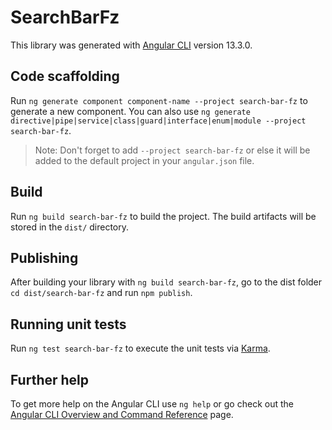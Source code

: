 # SearchBarFz

This library was generated with [Angular CLI](https://github.com/angular/angular-cli) version 13.3.0.

## Code scaffolding

Run `ng generate component component-name --project search-bar-fz` to generate a new component. You can also use `ng generate directive|pipe|service|class|guard|interface|enum|module --project search-bar-fz`.
> Note: Don't forget to add `--project search-bar-fz` or else it will be added to the default project in your `angular.json` file. 

## Build

Run `ng build search-bar-fz` to build the project. The build artifacts will be stored in the `dist/` directory.

## Publishing

After building your library with `ng build search-bar-fz`, go to the dist folder `cd dist/search-bar-fz` and run `npm publish`.

## Running unit tests

Run `ng test search-bar-fz` to execute the unit tests via [Karma](https://karma-runner.github.io).

## Further help

To get more help on the Angular CLI use `ng help` or go check out the [Angular CLI Overview and Command Reference](https://angular.io/cli) page.
